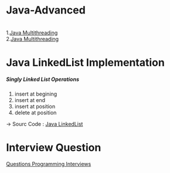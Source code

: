 <h1>Java-Advanced</h1></br>
1.<a href="https://www.tutorialspoint.com/java/java_multithreading.htm">Java Multithreading</a></br>
2.<a href="https://beginnersbook.com/2013/03/multithreading-in-java/">Java Multithreading</a></br>

<h1>Java LinkedList Implementation</h1>
<h5>Singly Linked List Operations</h5>
 
1. insert at begining
2. insert at end
3. insert at position
4. delete at position</br>
<p>&#8594; Sourc Code : <a href="https://www.sanfoundry.com/java-program-implement-singly-linked-list/">Java LinkedList</a></p>

<h1>Interview Question</h1>
<a href="http://www.codespaghetti.com/interview-questions/">Questions Programming Interviews</a></br>
